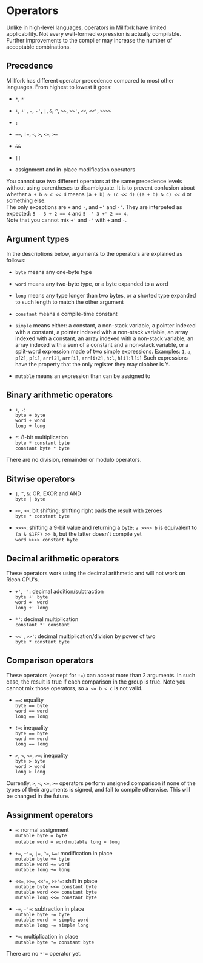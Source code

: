 # Operators

Unlike in high-level languages, operators in Millfork have limited applicability. 
Not every well-formed expression is actually compilable. 
Further improvements to the compiler may increase the number of acceptable combinations. 

## Precedence

Millfork has different operator precedence compared to most other languages. From highest to lowest it goes:

* `*`, `*'`

* `+`, `+'`, `-`, `-'`, `|`, `&`, `^`, `>>`, `>>'`, `<<`, `<<'`, `>>>>`

* `:`

* `==`, `!=`, `<`, `>`, `<=`, `>=`

* `&&`

* `||`

* assignment and in-place modification operators

You cannot use two different operators at the same precedence levels without using parentheses to disambiguate. 
It is to prevent confusion about whether `a + b & c << d` means `(a + b) & (c << d)` `((a + b) & c) << d` or something else.   
The only exceptions are `+` and `-`, and `+'` and `-'`. 
They are interpeted as expected: `5 - 3 + 2 == 4` and `5 -' 3 +' 2 == 4`.  
Note that you cannot mix `+'` and `-'` with `+` and `-`. 

## Argument types

In the descriptions below, arguments to the operators are explained as follows:

* `byte` means any one-byte type

* `word` means any two-byte type, or a byte expanded to a word

* `long` means any type longer than two bytes, or a shorted type expanded to such length to match the other argument

* `constant` means a compile-time constant

* `simple` means either: a constant, a non-stack variable,
a pointer indexed with a constant, a pointer indexed with a non-stack variable, 
an array indexed with a constant, an array indexed with a non-stack variable, 
an array indexed with a sum of a constant and a non-stack variable, 
or a split-word expression made of two simple expressions. 
Examples: `1`, `a`, `p[2]`, `p[i]`, `arr[2]`, `arr[i]`, `arr[i+2]`, `h:l`, `h[i]:l[i]`
Such expressions have the property that the only register they may clobber is Y.

* `mutable` means an expression than can be assigned to

## Binary arithmetic operators

* `+`, `-`:  
`byte + byte`  
`word + word`  
`long + long`

* `*`: 8-bit multiplication  
`byte * constant byte`  
`constant byte * byte`

There are no division, remainder or modulo operators.

## Bitwise operators

* `|`, `^`, `&`: OR, EXOR and AND  
`byte | byte`

* `<<`, `>>`: bit shifting; shifting right pads the result with zeroes  
`byte * constant byte`

* `>>>>`: shifting a 9-bit value and returning a byte; `a >>>> b` is equivalent to `(a & $1FF) >> b`, but the latter doesn't compile yet  
`word >>>> constant byte`  

## Decimal arithmetic operators

These operators work using the decimal arithmetic and will not work on Ricoh CPU's.

* `+'`, `-'`: decimal addition/subtraction  
`byte +' byte`  
`word +' word`  
`long +' long`

* `*'`: decimal multiplication  
`constant *' constant`

* `<<'`, `>>'`: decimal multiplication/division by power of two  
`byte * constant byte`

## Comparison operators

These operators (except for `!=`) can accept more than 2 arguments. 
In such case, the result is true if each comparison in the group is true.
Note you cannot mix those operators, so `a <= b < c` is not valid.

* `==`: equality  
`byte == byte`  
`word == word`  
`long == long`  

* `!=`: inequality  
`byte == byte`  
`word == word`  
`long == long`

* `>`, `<`, `<=`, `>=`: inequality  
`byte > byte`  
`word > word`  
`long > long`  

Currently, `>`, `<`, `<=`, `>=` operators perform unsigned comparison 
if none of the types of their arguments is signed,
and fail to compile otherwise. This will be changed in the future.  

## Assignment operators

* `=`: normal assignment    
`mutable byte = byte`  
`mutable word = word`
`mutable long = long`

* `+=`, `+'=`, `|=`, `^=`, `&=`: modification in place  
`mutable byte += byte`  
`mutable word += word`  
`mutable long += long`

* `<<=`, `>>=`, `<<'=`, `>>'=`: shift in place  
`mutable byte <<= constant byte`  
`mutable word <<= constant byte`  
`mutable long <<= constant byte`

* `-=`, `-'=`: subtraction in place  
`mutable byte -= byte`  
`mutable word -= simple word`  
`mutable long -= simple long`

* `*=`: multiplication in place  
`mutable byte *= constant byte`

There are no `*'=` operator yet.